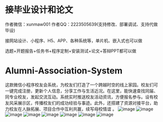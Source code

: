 # 接毕业设计和论文
作者微信：xunmaw001  作者QQ：2223505639(支持修改、部署调试、支持代做毕设)

接网站设计、小程序、H5、APP、各种系统等，单片机、嵌入式也可以做

选题+开题报告+任务书+程序定制+安装测试+论文+答辩PPT都可以做
# Alumni-Association-System
这款微信小程序校友会系统，为校友们打造了一个跨越时空的线上家园。校友们可一键完成注册，更新个人信息，分享工作与生活近况。在这里，能快速查找同届、同专业校友，发起交流互动。系统实时推送校友活动资讯，方便报名参与。设有校友风采展示区，传播校友们的成功经验与事迹。此外，还搭建了资源对接平台，助力校友在人脉拓展、项目合作中互利共赢，续写母校情谊 。
![image](https://github.com/user-attachments/assets/a788665c-28a9-4a05-9716-274fb5245bd0)
![image](https://github.com/user-attachments/assets/b1bbef4e-287b-4c8a-bdf6-1305f412610f)
![image](https://github.com/user-attachments/assets/585894f5-9590-44d0-a5b5-ec960e327f96)
![image](https://github.com/user-attachments/assets/e4b4182e-893c-442a-8c56-25b86d58a0d4)
![image](https://github.com/user-attachments/assets/2ef3f242-951b-4b3d-b212-4bf8283a2803)
![image](https://github.com/user-attachments/assets/f43fa11c-0bac-436c-9be0-057a35c4fa64)
![image](https://github.com/user-attachments/assets/a4c0586f-8b6e-44a8-94c5-952366e7d106)
![image](https://github.com/user-attachments/assets/9954036d-4681-4eae-83b1-a916771e7d0e)
